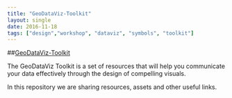```yaml
---
title: "GeoDataViz-Toolkit"
layout: single
date: 2016-11-18
tags: ["design","workshop", "dataviz", "symbols", "toolkit"]
---
```


##[GeoDataViz-Toolkit](https://github.com/OrdnanceSurvey/GeoDataViz-Toolkit)

The GeoDataViz Toolkit is a set of resources that will help you communicate your data effectively through the design of compelling visuals.

In this repository we are sharing resources, assets and other useful links.



